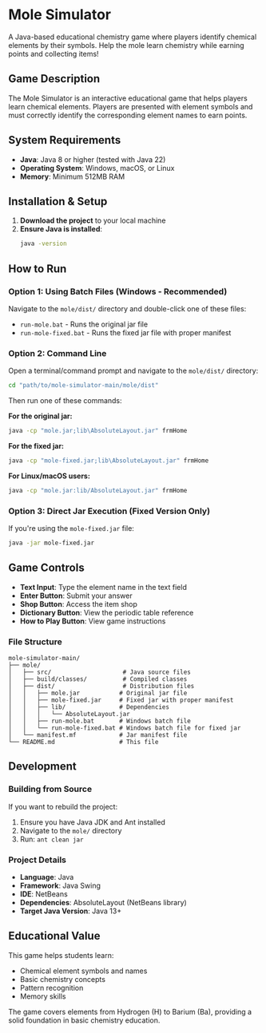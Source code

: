 # Mole Simulator

A Java-based educational chemistry game where players identify chemical elements by their symbols. Help the mole learn chemistry while earning points and collecting items!

## Game Description

The Mole Simulator is an interactive educational game that helps players learn chemical elements. Players are presented with element symbols and must correctly identify the corresponding element names to earn points. 

## System Requirements

- **Java**: Java 8 or higher (tested with Java 22)
- **Operating System**: Windows, macOS, or Linux
- **Memory**: Minimum 512MB RAM

## Installation & Setup

1. **Download the project** to your local machine
2. **Ensure Java is installed**:
   ```bash
   java -version
   ```
## How to Run

### Option 1: Using Batch Files (Windows - Recommended)

Navigate to the `mole/dist/` directory and double-click one of these files:
- `run-mole.bat` - Runs the original jar file
- `run-mole-fixed.bat` - Runs the fixed jar file with proper manifest

### Option 2: Command Line

Open a terminal/command prompt and navigate to the `mole/dist/` directory:

```bash
cd "path/to/mole-simulator-main/mole/dist"
```

Then run one of these commands:

**For the original jar:**
```bash
java -cp "mole.jar;lib\AbsoluteLayout.jar" frmHome
```

**For the fixed jar:**
```bash
java -cp "mole-fixed.jar;lib\AbsoluteLayout.jar" frmHome
```

**For Linux/macOS users:**
```bash
java -cp "mole.jar:lib/AbsoluteLayout.jar" frmHome
```

### Option 3: Direct Jar Execution (Fixed Version Only)

If you're using the `mole-fixed.jar` file:
```bash
java -jar mole-fixed.jar
```
## Game Controls

- **Text Input**: Type the element name in the text field
- **Enter Button**: Submit your answer
- **Shop Button**: Access the item shop
- **Dictionary Button**: View the periodic table reference
- **How to Play Button**: View game instructions

### File Structure

```
mole-simulator-main/
├── mole/
│   ├── src/                    # Java source files
│   ├── build/classes/          # Compiled classes
│   ├── dist/                   # Distribution files
│   │   ├── mole.jar           # Original jar file
│   │   ├── mole-fixed.jar     # Fixed jar with proper manifest
│   │   ├── lib/               # Dependencies
│   │   │   └── AbsoluteLayout.jar
│   │   ├── run-mole.bat       # Windows batch file
│   │   └── run-mole-fixed.bat # Windows batch file for fixed jar
│   └── manifest.mf            # Jar manifest file
└── README.md                  # This file
```

## Development

### Building from Source

If you want to rebuild the project:

1. Ensure you have Java JDK and Ant installed
2. Navigate to the `mole/` directory
3. Run: `ant clean jar`

### Project Details

- **Language**: Java
- **Framework**: Java Swing
- **IDE**: NetBeans
- **Dependencies**: AbsoluteLayout (NetBeans library)
- **Target Java Version**: Java 13+

## Educational Value

This game helps students learn:
- Chemical element symbols and names
- Basic chemistry concepts
- Pattern recognition
- Memory skills

The game covers elements from Hydrogen (H) to Barium (Ba), providing a solid foundation in basic chemistry education.

